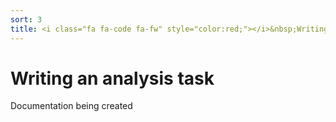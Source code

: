```yaml
---
sort: 3
title: <i class="fa fa-code fa-fw" style="color:red;"></i>&nbsp;Writing an analysis task
---
```


# Writing an analysis task

Documentation being created
